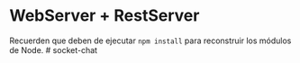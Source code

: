 # WebServer + RestServer

Recuerden que deben de ejecutar ```npm install``` para reconstruir los módulos de Node.
#   s o c k e t - c h a t  
 